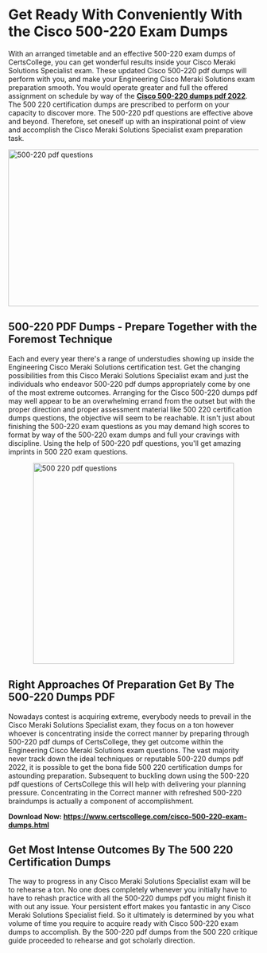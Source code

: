 <h1><strong>Get Ready With Conveniently With the Cisco 500-220 Exam Dumps&nbsp;</strong></h1>
<p><span style="font-weight: 400;">With an arranged timetable and an effective  500-220 exam dumps of CertsCollege, you can get wonderful results inside your Cisco Meraki Solutions Specialist exam. These updated Cisco 500-220 pdf dumps will perform with you, and make your Engineering Cisco Meraki Solutions exam preparation smooth. You would operate greater and full the offered assignment on schedule by way of the <strong><a href="https://www.certscollege.com/cisco-500-220-exam-dumps.html">Cisco 500-220 dumps pdf 2022</a></strong>. The 500 220 certification dumps are prescribed to perform on your capacity to discover more. The  500-220 pdf questions are effective above and beyond. Therefore, set oneself up with an inspirational point of view and accomplish the Cisco Meraki Solutions Specialist exam preparation task.&nbsp;</span></p>
<p><span style="font-weight: 400;"><img style="display: block; margin-left: auto; margin-right: auto;" src="https://i.ibb.co/CPDK3ps/Yellow-and-Blue-Initiative-Blog-Banner.png" alt="500-220 pdf questions" width="559" height="315" /></span></p>
<h2><strong>500-220 PDF Dumps - Prepare Together with the Foremost Technique</strong></h2>
<p><span style="font-weight: 400;">Each and every year there's a range of understudies showing up inside the Engineering Cisco Meraki Solutions certification test. Get the changing possibilities from this Cisco Meraki Solutions Specialist exam and just the individuals who endeavor 500-220 pdf dumps appropriately come by one of the most extreme outcomes. Arranging for the Cisco 500-220 dumps pdf may well appear to be an overwhelming errand from the outset but with the proper direction and proper assessment material like 500 220 certification dumps questions, the objective will seem to be reachable. It isn't just about finishing the 500-220 exam questions as you may demand high scores to format by way of the 500-220 exam dumps and full your cravings with discipline. Using the help of 500-220 pdf questions, you'll get amazing imprints in 500 220 exam questions.</span></p>
<p><span style="font-weight: 400;"><a href="https://tinyurl.com/fmfak2v8"><img style="display: block; margin-left: auto; margin-right: auto;" src="https://i.ibb.co/9tMrhdY/Teacher-Appreciation-Invitation.png" alt="500 220 pdf questions " width="404" height="404" /></a></span></p>
<h2><strong>Right Approaches Of Preparation Get By The 500-220 Dumps PDF</strong></h2>
<p><span style="font-weight: 400;">Nowadays contest is acquiring extreme, everybody needs to prevail in the Cisco Meraki Solutions Specialist exam, they focus on a ton however whoever is concentrating inside the correct manner by preparing through 500-220 pdf dumps of CertsCollege, they get outcome within the Engineering Cisco Meraki Solutions exam questions. The vast majority never track down the ideal techniques or reputable 500-220 dumps pdf 2022, it is possible to get the bona fide 500 220 certification dumps for astounding preparation. Subsequent to buckling down using the  500-220 pdf questions of CertsCollege this will help with delivering your planning pressure. Concentrating in the Correct manner with refreshed 500-220 braindumps is actually a component of accomplishment.</span></p>
<p><span style="font-weight: 400;"><strong>Download Now: <a href="https://www.certscollege.com/cisco-500-220-exam-dumps.html">https://www.certscollege.com/cisco-500-220-exam-dumps.html</a></strong></span></p>
<h2><strong>Get Most Intense Outcomes By The 500 220 Certification Dumps</strong></h2>
<p><span style="font-weight: 400;">The way to progress in any Cisco Meraki Solutions Specialist exam will be to rehearse a ton. No one does completely whenever you initially have to have to rehash practice with all the 500-220 dumps pdf you might finish it with out any issue. Your persistent effort makes you fantastic in any Cisco Meraki Solutions Specialist field. So it ultimately is determined by you what volume of time you require to acquire ready with Cisco 500-220 exam dumps to accomplish. By the 500-220 pdf dumps from the 500 220 critique guide proceeded to rehearse and got scholarly direction.</span></p>
